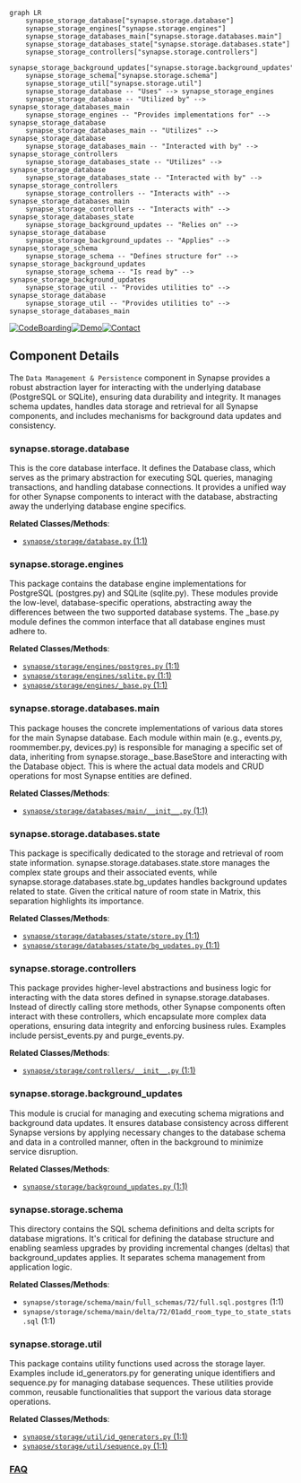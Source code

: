 ```mermaid
graph LR
    synapse_storage_database["synapse.storage.database"]
    synapse_storage_engines["synapse.storage.engines"]
    synapse_storage_databases_main["synapse.storage.databases.main"]
    synapse_storage_databases_state["synapse.storage.databases.state"]
    synapse_storage_controllers["synapse.storage.controllers"]
    synapse_storage_background_updates["synapse.storage.background_updates"]
    synapse_storage_schema["synapse.storage.schema"]
    synapse_storage_util["synapse.storage.util"]
    synapse_storage_database -- "Uses" --> synapse_storage_engines
    synapse_storage_database -- "Utilized by" --> synapse_storage_databases_main
    synapse_storage_engines -- "Provides implementations for" --> synapse_storage_database
    synapse_storage_databases_main -- "Utilizes" --> synapse_storage_database
    synapse_storage_databases_main -- "Interacted with by" --> synapse_storage_controllers
    synapse_storage_databases_state -- "Utilizes" --> synapse_storage_database
    synapse_storage_databases_state -- "Interacted with by" --> synapse_storage_controllers
    synapse_storage_controllers -- "Interacts with" --> synapse_storage_databases_main
    synapse_storage_controllers -- "Interacts with" --> synapse_storage_databases_state
    synapse_storage_background_updates -- "Relies on" --> synapse_storage_database
    synapse_storage_background_updates -- "Applies" --> synapse_storage_schema
    synapse_storage_schema -- "Defines structure for" --> synapse_storage_background_updates
    synapse_storage_schema -- "Is read by" --> synapse_storage_background_updates
    synapse_storage_util -- "Provides utilities to" --> synapse_storage_database
    synapse_storage_util -- "Provides utilities to" --> synapse_storage_databases_main
```
[![CodeBoarding](https://img.shields.io/badge/Generated%20by-CodeBoarding-9cf?style=flat-square)](https://github.com/CodeBoarding/GeneratedOnBoardings)[![Demo](https://img.shields.io/badge/Try%20our-Demo-blue?style=flat-square)](https://www.codeboarding.org/demo)[![Contact](https://img.shields.io/badge/Contact%20us%20-%20contact@codeboarding.org-lightgrey?style=flat-square)](mailto:contact@codeboarding.org)

## Component Details

The `Data Management & Persistence` component in Synapse provides a robust abstraction layer for interacting with the underlying database (PostgreSQL or SQLite), ensuring data durability and integrity. It manages schema updates, handles data storage and retrieval for all Synapse components, and includes mechanisms for background data updates and consistency.

### synapse.storage.database
This is the core database interface. It defines the Database class, which serves as the primary abstraction for executing SQL queries, managing transactions, and handling database connections. It provides a unified way for other Synapse components to interact with the database, abstracting away the underlying database engine specifics.


**Related Classes/Methods**:

- <a href="https://github.com/matrix-org/synapse/blob/master/synapse/storage/database.py#L1-L1" target="_blank" rel="noopener noreferrer">`synapse/storage/database.py` (1:1)</a>


### synapse.storage.engines
This package contains the database engine implementations for PostgreSQL (postgres.py) and SQLite (sqlite.py). These modules provide the low-level, database-specific operations, abstracting away the differences between the two supported database systems. The _base.py module defines the common interface that all database engines must adhere to.


**Related Classes/Methods**:

- <a href="https://github.com/matrix-org/synapse/blob/master/synapse/storage/engines/postgres.py#L1-L1" target="_blank" rel="noopener noreferrer">`synapse/storage/engines/postgres.py` (1:1)</a>
- <a href="https://github.com/matrix-org/synapse/blob/master/synapse/storage/engines/sqlite.py#L1-L1" target="_blank" rel="noopener noreferrer">`synapse/storage/engines/sqlite.py` (1:1)</a>
- <a href="https://github.com/matrix-org/synapse/blob/master/synapse/storage/engines/_base.py#L1-L1" target="_blank" rel="noopener noreferrer">`synapse/storage/engines/_base.py` (1:1)</a>


### synapse.storage.databases.main
This package houses the concrete implementations of various data stores for the main Synapse database. Each module within main (e.g., events.py, roommember.py, devices.py) is responsible for managing a specific set of data, inheriting from synapse.storage._base.BaseStore and interacting with the Database object. This is where the actual data models and CRUD operations for most Synapse entities are defined.


**Related Classes/Methods**:

- <a href="https://github.com/matrix-org/synapse/blob/master/synapse/storage/databases/main/__init__.py#L1-L1" target="_blank" rel="noopener noreferrer">`synapse/storage/databases/main/__init__.py` (1:1)</a>


### synapse.storage.databases.state
This package is specifically dedicated to the storage and retrieval of room state information. synapse.storage.databases.state.store manages the complex state groups and their associated events, while synapse.storage.databases.state.bg_updates handles background updates related to state. Given the critical nature of room state in Matrix, this separation highlights its importance.


**Related Classes/Methods**:

- <a href="https://github.com/matrix-org/synapse/blob/master/synapse/storage/databases/state/store.py#L1-L1" target="_blank" rel="noopener noreferrer">`synapse/storage/databases/state/store.py` (1:1)</a>
- <a href="https://github.com/matrix-org/synapse/blob/master/synapse/storage/databases/state/bg_updates.py#L1-L1" target="_blank" rel="noopener noreferrer">`synapse/storage/databases/state/bg_updates.py` (1:1)</a>


### synapse.storage.controllers
This package provides higher-level abstractions and business logic for interacting with the data stores defined in synapse.storage.databases. Instead of directly calling store methods, other Synapse components often interact with these controllers, which encapsulate more complex data operations, ensuring data integrity and enforcing business rules. Examples include persist_events.py and purge_events.py.


**Related Classes/Methods**:

- <a href="https://github.com/matrix-org/synapse/blob/master/synapse/storage/controllers/__init__.py#L1-L1" target="_blank" rel="noopener noreferrer">`synapse/storage/controllers/__init__.py` (1:1)</a>


### synapse.storage.background_updates
This module is crucial for managing and executing schema migrations and background data updates. It ensures database consistency across different Synapse versions by applying necessary changes to the database schema and data in a controlled manner, often in the background to minimize service disruption.


**Related Classes/Methods**:

- <a href="https://github.com/matrix-org/synapse/blob/master/synapse/storage/background_updates.py#L1-L1" target="_blank" rel="noopener noreferrer">`synapse/storage/background_updates.py` (1:1)</a>


### synapse.storage.schema
This directory contains the SQL schema definitions and delta scripts for database migrations. It's critical for defining the database structure and enabling seamless upgrades by providing incremental changes (deltas) that background_updates applies. It separates schema management from application logic.


**Related Classes/Methods**:

- `synapse/storage/schema/main/full_schemas/72/full.sql.postgres` (1:1)
- `synapse/storage/schema/main/delta/72/01add_room_type_to_state_stats.sql` (1:1)


### synapse.storage.util
This package contains utility functions used across the storage layer. Examples include id_generators.py for generating unique identifiers and sequence.py for managing database sequences. These utilities provide common, reusable functionalities that support the various data storage operations.


**Related Classes/Methods**:

- <a href="https://github.com/matrix-org/synapse/blob/master/synapse/storage/util/id_generators.py#L1-L1" target="_blank" rel="noopener noreferrer">`synapse/storage/util/id_generators.py` (1:1)</a>
- <a href="https://github.com/matrix-org/synapse/blob/master/synapse/storage/util/sequence.py#L1-L1" target="_blank" rel="noopener noreferrer">`synapse/storage/util/sequence.py` (1:1)</a>




### [FAQ](https://github.com/CodeBoarding/GeneratedOnBoardings/tree/main?tab=readme-ov-file#faq)